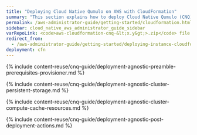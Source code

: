 ```yaml
---
title: "Deploying Cloud Native Qumulo on AWS with CloudFormation"
summary: "This section explains how to deploy Cloud Native Qumulo (CNQ) on AWS by creating the persistent storage and the cluster compute and cache resources with CloudFormation. It also provides information about post-deployment actions and optimization."
permalink: /aws-administrator-guide/getting-started/cloudformation.html
sidebar: cloud_native_aws_administrator_guide_sidebar
varRepoLink: <code>aws-cloudformation-cnq-&lt;x.y&gt;>.zip</code> file (the version in the file name corresponds to the provisioning scripts, not the version of Qumulo Core)
redirect_from:
  - /aws-administrator-guide/getting-started/deploying-instance-cloudformation.html
deployment: cfn
---
```


{% include content-reuse/cnq-guide/deployment-agnostic-preamble-prerequisites-provisioner.md %}

{% include content-reuse/cnq-guide/deployment-agnostic-cluster-persistent-storage.md %}

{% include content-reuse/cnq-guide/deployment-agnostic-cluster-compute-cache-resources.md %}

{% include content-reuse/cnq-guide/deployment-agnostic-post-deployment-actions.md %}
